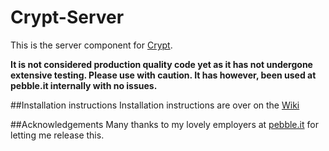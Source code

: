 Crypt-Server
============
This is the server component for [Crypt](https://github.com/grahamgilbert/Crypt).

__It is not considered production quality code yet as it has not undergone extensive testing. Please use with caution. It has however, been used at pebble.it internally with no issues.__

##Installation instructions
Installation instructions are over on the [Wiki](https://github.com/grahamgilbert/Crypt-Server/wiki)

##Acknowledgements
Many thanks to my lovely employers at [pebble.it](http://pebbleit.com) for letting me release this.